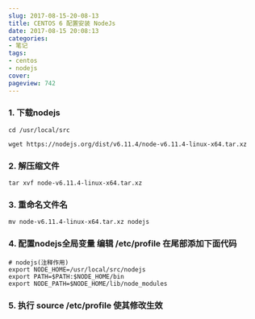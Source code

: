 ```yaml
---
slug: 2017-08-15-20-08-13
title: CENTOS 6 配置安装 NodeJs
date: 2017-08-15 20:08:13
categories:
- 笔记
tags:
- centos
- nodejs
cover: 
pageview: 742
---
```


### 1. 下载nodejs
```
cd /usr/local/src

wget https://nodejs.org/dist/v6.11.4/node-v6.11.4-linux-x64.tar.xz
```

### 2. 解压缩文件
```
tar xvf node-v6.11.4-linux-x64.tar.xz
```

### 3. 重命名文件名
```
mv node-v6.11.4-linux-x64.tar.xz nodejs
```

### 4. 配置nodejs全局变量 编辑 /etc/profile 在尾部添加下面代码
```
# nodejs(注释作用)
export NODE_HOME=/usr/local/src/nodejs
export PATH=$PATH:$NODE_HOME/bin  
export NODE_PATH=$NODE_HOME/lib/node_modules 
```

### 5. 执行 source /etc/profile 使其修改生效



